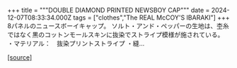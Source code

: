 +++
title = """DOUBLE DIAMOND PRINTED NEWSBOY CAP"""
date = 2024-12-07T08:33:34.000Z
tags = ["clothes","The REAL McCOY'S IBARAKI"]
+++
8パネルのニュースボーイキャップ。 ソルト・アンド・ペッパーの生地は、杢糸ではなく黒のコットンモールスキンに抜染でストライプ模様が施されている。 ・マテリアル：　抜染プリントストライプ ・縫...

[[source]](https://the-realmccoys.ocnk.net/product/1476)
